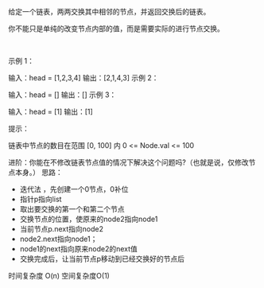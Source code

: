 给定一个链表，两两交换其中相邻的节点，并返回交换后的链表。

你不能只是单纯的改变节点内部的值，而是需要实际的进行节点交换。

 

示例 1：


输入：head = [1,2,3,4]
输出：[2,1,4,3]
示例 2：

输入：head = []
输出：[]
示例 3：

输入：head = [1]
输出：[1]
 

提示：

链表中节点的数目在范围 [0, 100] 内
0 <= Node.val <= 100
 

进阶：你能在不修改链表节点值的情况下解决这个问题吗?（也就是说，仅修改节点本身。）
思路：
* 迭代法 ，先创建一个0节点，0补位
* 指针p指向list
* 取出要交换的第一个和第二个节点
* 交换节点的位置，使原来的node2指向node1
* 当前节点p.next指向node2
* node2.next指向node1；
* node1的next指向原来node2的next值
* 交换完成后，让当前节点p移动到已经交换好的节点后

时间复杂度 O(n)
空间复杂度O(1)